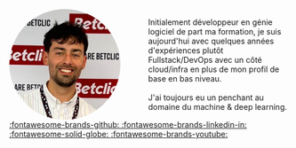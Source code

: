 <div style="display:flex; flex-direction: row; justify-content: space-around;">
  <img src="./ressource/img/profile/photo.jpeg" width="200" style="border-radius:50%;">
  <div style="display:flex; flex-direction: column; justify-content: space-around">
    <div style="display:flex; margin-left:50px;">
        Initialement développeur en génie logiciel de part ma formation, je suis aujourd'hui avec quelques années d'expériences plutôt Fullstack/DevOps avec un côté cloud/infra en plus de mon profil de base en bas niveau.</br></br>
        J'ai toujours eu un penchant au domaine du machine & deep learning.
    </div>  
  </div>
</div>


<span>
<a href="https://gitlab.com/Momotoculteur" target="_blank" rel="noopener">
:fontawesome-brands-github:
</a>
<a href="https://www.linkedin.com/in/bmaurice10/" target="_blank" rel="noopener">
:fontawesome-brands-linkedin-in:
</a>
<a href="https://deeplylearning.fr" target="_blank" rel="noopener">
:fontawesome-solid-globe:
</a>
<a href="https://youtube.com/@deeplylearning5754" target="_blank" rel="noopener">
:fontawesome-brands-youtube:
</a>
</span>